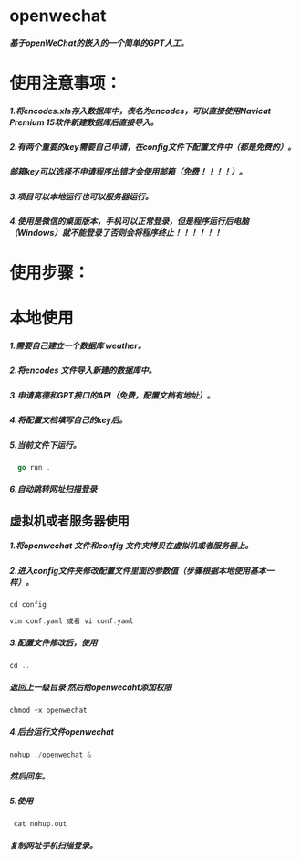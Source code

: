 # openwechat
##### 基于openWeChat的嵌入的一个简单的GPT人工。



# 使用注意事项：
##### 1.将encodes.xls存入数据库中，表名为encodes，可以直接使用Navicat Premium 15软件新建数据库后直接导入。
##### 2.有两个重要的key需要自己申请，在config文件下配置文件中（都是免费的）。
##### 邮箱key可以选择不申请程序出错才会使用邮箱（免费！！！！）。

##### 3.项目可以本地运行也可以服务器运行。
##### 4.使用是微信的桌面版本，手机可以正常登录，但是程序运行后电脑（Windows）就不能登录了否则会将程序终止！！！！！！

# 使用步骤：
# 本地使用
##### 1.需要自己建立一个数据库 weather。
##### 2.将encodes 文件导入新建的数据库中。
##### 3.申请高德和GPT接口的API（免费，配置文档有地址）。
##### 4.将配置文档填写自己的key后。
##### 5.当前文件下运行。

```go
  go run .
```

##### 6.自动跳转网址扫描登录

## 虚拟机或者服务器使用
##### 1.将openwechat 文件和config 文件夹拷贝在虚拟机或者服务器上。
##### 2.进入config文件夹修改配置文件里面的参数值（步骤根据本地使用基本一样）。

```go
cd config
```

```go
vim conf.yaml 或者 vi conf.yaml
```

##### 3.配置文件修改后，使用

```go
cd ..
```

#####    返回上一级目录  然后给openwecaht添加权限

```go
chmod +x openwechat
```

##### 4.后台运行文件openwechat

````go
nohup ./openwechat &
````

#####  然后回车。

##### 5.使用

```go
 cat nohup.out
```

#####   复制网址手机扫描登录。
